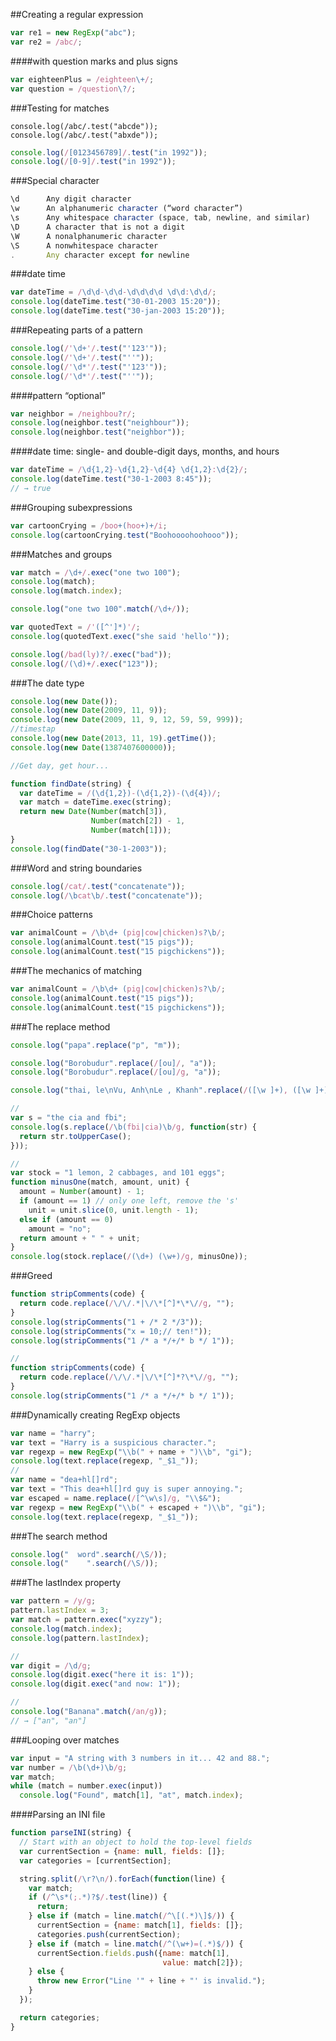 ##Creating a regular expression
```javascript
var re1 = new RegExp("abc");
var re2 = /abc/;
```

####with question marks and plus signs
```javascript
var eighteenPlus = /eighteen\+/;
var question = /question\?/;
```
###Testing for matches
```
console.log(/abc/.test("abcde"));
console.log(/abc/.test("abxde"));
```

```javascript
console.log(/[0123456789]/.test("in 1992"));
console.log(/[0-9]/.test("in 1992"));
```

###Special character
```javascript
\d	    Any digit character
\w	    An alphanumeric character (“word character”)
\s	    Any whitespace character (space, tab, newline, and similar)
\D	    A character that is not a digit
\W	    A nonalphanumeric character
\S	    A nonwhitespace character
.	    Any character except for newline
```

###date time
```javascript
var dateTime = /\d\d-\d\d-\d\d\d\d \d\d:\d\d/;
console.log(dateTime.test("30-01-2003 15:20"));
console.log(dateTime.test("30-jan-2003 15:20"));
```

###Repeating parts of a pattern
```javascript
console.log(/'\d+'/.test("'123'"));
console.log(/'\d+'/.test("''"));
console.log(/'\d*'/.test("'123'"));
console.log(/'\d*'/.test("''"));
```


####pattern “optional”
```javascript
var neighbor = /neighbou?r/;
console.log(neighbor.test("neighbour"));
console.log(neighbor.test("neighbor"));
```


####date time:  single- and double-digit days, months, and hours
```javascript
var dateTime = /\d{1,2}-\d{1,2}-\d{4} \d{1,2}:\d{2}/;
console.log(dateTime.test("30-1-2003 8:45"));
// → true
```

###Grouping subexpressions
```javascript
var cartoonCrying = /boo+(hoo+)+/i;
console.log(cartoonCrying.test("Boohoooohoohooo"));
```

###Matches and groups
```javascript
var match = /\d+/.exec("one two 100");
console.log(match);
console.log(match.index);

console.log("one two 100".match(/\d+/));

var quotedText = /'([^']*)'/;
console.log(quotedText.exec("she said 'hello'"));

console.log(/bad(ly)?/.exec("bad"));
console.log(/(\d)+/.exec("123"));
```

###The date type
```javascript
console.log(new Date());
console.log(new Date(2009, 11, 9));
console.log(new Date(2009, 11, 9, 12, 59, 59, 999));
//timestap
console.log(new Date(2013, 11, 19).getTime());
console.log(new Date(1387407600000));

//Get day, get hour...

function findDate(string) {
  var dateTime = /(\d{1,2})-(\d{1,2})-(\d{4})/;
  var match = dateTime.exec(string);
  return new Date(Number(match[3]),
                  Number(match[2]) - 1,
                  Number(match[1]));
}
console.log(findDate("30-1-2003"));

```

###Word and string boundaries
```javascript
console.log(/cat/.test("concatenate"));
console.log(/\bcat\b/.test("concatenate"));
```

###Choice patterns
```javascript
var animalCount = /\b\d+ (pig|cow|chicken)s?\b/;
console.log(animalCount.test("15 pigs"));
console.log(animalCount.test("15 pigchickens"));
```

###The mechanics of matching
```javascript
var animalCount = /\b\d+ (pig|cow|chicken)s?\b/;
console.log(animalCount.test("15 pigs"));
console.log(animalCount.test("15 pigchickens"));
```

###The replace method
```javascript
console.log("papa".replace("p", "m"));

console.log("Borobudur".replace(/[ou]/, "a"));
console.log("Borobudur".replace(/[ou]/g, "a"));

console.log("thai, le\nVu, Anh\nLe , Khanh".replace(/([\w ]+), ([\w ]+)/g, "$2 $1"));

//
var s = "the cia and fbi";
console.log(s.replace(/\b(fbi|cia)\b/g, function(str) {
  return str.toUpperCase();
}));

//
var stock = "1 lemon, 2 cabbages, and 101 eggs";
function minusOne(match, amount, unit) {
  amount = Number(amount) - 1;
  if (amount == 1) // only one left, remove the 's'
    unit = unit.slice(0, unit.length - 1);
  else if (amount == 0)
    amount = "no";
  return amount + " " + unit;
}
console.log(stock.replace(/(\d+) (\w+)/g, minusOne));

```

###Greed
```javascript
function stripComments(code) {
  return code.replace(/\/\/.*|\/\*[^]*\*\//g, "");
}
console.log(stripComments("1 + /* 2 */3"));
console.log(stripComments("x = 10;// ten!"));
console.log(stripComments("1 /* a */+/* b */ 1"));

//
function stripComments(code) {
  return code.replace(/\/\/.*|\/\*[^]*?\*\//g, "");
}
console.log(stripComments("1 /* a */+/* b */ 1"));
```

###Dynamically creating RegExp objects
```javascript
var name = "harry";
var text = "Harry is a suspicious character.";
var regexp = new RegExp("\\b(" + name + ")\\b", "gi");
console.log(text.replace(regexp, "_$1_"));
//
var name = "dea+hl[]rd";
var text = "This dea+hl[]rd guy is super annoying.";
var escaped = name.replace(/[^\w\s]/g, "\\$&");
var regexp = new RegExp("\\b(" + escaped + ")\\b", "gi");
console.log(text.replace(regexp, "_$1_"));
```


###The search method
```javascript
console.log("  word".search(/\S/));
console.log("    ".search(/\S/));
```

###The lastIndex property
```javascript
var pattern = /y/g;
pattern.lastIndex = 3;
var match = pattern.exec("xyzzy");
console.log(match.index);
console.log(pattern.lastIndex);

//
var digit = /\d/g;
console.log(digit.exec("here it is: 1"));
console.log(digit.exec("and now: 1"));

//
console.log("Banana".match(/an/g));
// → ["an", "an"]
```

###Looping over matches
```javascript
var input = "A string with 3 numbers in it... 42 and 88.";
var number = /\b(\d+)\b/g;
var match;
while (match = number.exec(input))
  console.log("Found", match[1], "at", match.index);
```

####Parsing an INI file
```javascript
function parseINI(string) {
  // Start with an object to hold the top-level fields
  var currentSection = {name: null, fields: []};
  var categories = [currentSection];

  string.split(/\r?\n/).forEach(function(line) {
    var match;
    if (/^\s*(;.*)?$/.test(line)) {
      return;
    } else if (match = line.match(/^\[(.*)\]$/)) {
      currentSection = {name: match[1], fields: []};
      categories.push(currentSection);
    } else if (match = line.match(/^(\w+)=(.*)$/)) {
      currentSection.fields.push({name: match[1],
                                  value: match[2]});
    } else {
      throw new Error("Line '" + line + "' is invalid.");
    }
  });

  return categories;
}
```

